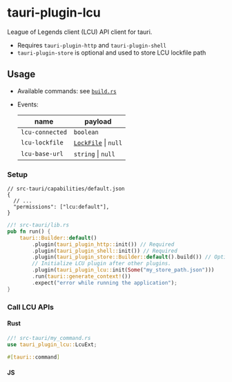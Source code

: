 # tauri-plugin-lcu

League of Legends client (LCU) API client for tauri.

- Requires `tauri-plugin-http` and `tauri-plugin-shell`
- `tauri-plugin-store` is optional and used to store LCU lockfile path

## Usage

- Available commands: see [`build.rs`](./build.rs)
- Events:

  | name            | payload                                |
  | --------------- | -------------------------------------- |
  | `lcu-connected` | `boolean`                              |
  | `lcu-lockfile`  | [`LockFile`](./lib/index.ts) \| `null` |
  | `lcu-base-url`  | `string` \| `null`                     |

### Setup

```jsonc
// src-tauri/capabilities/default.json
{
  // ...
  "permissions": ["lcu:default"],
}
```

```rs
//! src-tauri/lib.rs
pub fn run() {
    tauri::Builder::default()
        .plugin(tauri_plugin_http::init()) // Required
        .plugin(tauri_plugin_shell::init()) // Required
        .plugin(tauri_plugin_store::Builder::default().build()) // Optional
        // Initialize LCU plugin after other plugins.
        .plugin(tauri_plugin_lcu::init(Some("my_store_path.json")))
        .run(tauri::generate_context!())
        .expect("error while running the application");
}
```

### Call LCU APIs

#### Rust

<!-- TODO -->

```rs
//! src-tauri/my_command.rs
use tauri_plugin_lcu::LcuExt;

#[tauri::command]
```

#### JS

<!-- TODO -->
